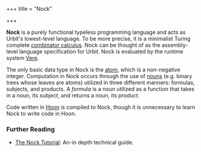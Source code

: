 +++
title = "Nock"

+++

**Nock** is a purely functional typeless programming language and acts as
Urbit's lowest-level language. To be more precise, it is a minimalist Turing 
complete [combinator calculus](https://en.wikipedia.org/wiki/Combinatory_logic).
Nock can be thought of as the assembly-level language specification for Urbit.
Nock is evaluated by the runtime system [Vere](/reference/glossary/vere).

The only basic data type in Nock is the [atom](/reference/glossary/atom), which is a
non-negative integer. Computation in Nock occurs through the use of
[nouns](/reference/glossary/noun) (e.g. binary trees whose leaves are atoms) utilized
in three different manners: formulas, subjects, and products. A _formula_ is a
noun utilized as a function that takes in a noun, its _subject_, and returns a
noun, its _product_.

Code written in [Hoon](/reference/glossary/hoon) is compiled to Nock, though it is
unnecessary to learn Nock to write code in Hoon.

### Further Reading

- [The Nock Tutorial](/reference/nock/): An-in depth technical guide.
